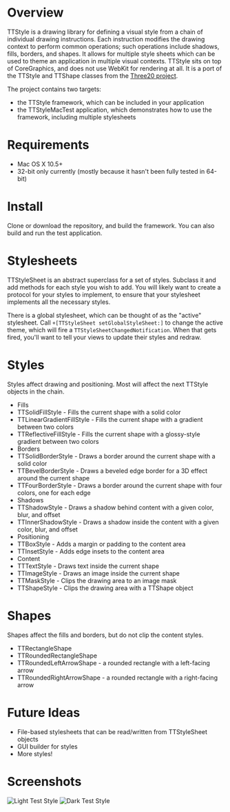 Overview
========

TTStyle is a drawing library for defining a visual style from a chain of individual drawing instructions. Each instruction modifies the drawing context to perform common operations; such operations include shadows, fills, borders, and shapes. It allows for multiple style sheets which can be used to theme an application in multiple visual contexts. TTStyle sits on top of CoreGraphics, and does not use WebKit for rendering at all. It is a port of the TTStyle and TTShape classes from the [Three20 project](http://github.com/joehewitt/three20).

The project contains two targets:

* the TTStyle framework, which can be included in your application
* the TTStyleMacTest application, which demonstrates how to use the framework, including multiple stylesheets

Requirements
============

* Mac OS X 10.5+
* 32-bit only currently (mostly because it hasn't been fully tested in 64-bit)

Install
=======

Clone or download the repository, and build the framework. You can also build and run the test application.

Stylesheets
===========

TTStyleSheet is an abstract superclass for a set of styles. Subclass it and add methods for each style you wish to add. You will likely want to create a protocol for your styles to implement, to ensure that your stylesheet implements all the necessary styles.

There is a global stylesheet, which can be thought of as the "active" stylesheet. Call `+[TTStyleSheet setGlobalStyleSheet:]` to change the active theme, which will fire a `TTStyleSheetChangedNotification`. When that gets fired, you'll want to tell your views to update their styles and redraw.

Styles
======

Styles affect drawing and positioning. Most will affect the next TTStyle objects in the chain.

* Fills
 * TTSolidFillStyle - Fills the current shape with a solid color
 * TTLinearGradientFillStyle - Fills the current shape with a gradient between two colors
 * TTReflectiveFillStyle - Fills the current shape with a glossy-style gradient between two colors
* Borders
 * TTSolidBorderStyle - Draws a border around the current shape with a solid color
 * TTBevelBorderStyle - Draws a beveled edge border for a 3D effect around the current shape
 * TTFourBorderStyle - Draws a border around the current shape with four colors, one for each edge
* Shadows
 * TTShadowStyle - Draws a shadow behind content with a given color, blur, and offset
 * TTInnerShadowStyle - Draws a shadow inside the content with a given color, blur, and offset
* Positioning
 * TTBoxStyle - Adds a margin or padding to the content area
 * TTInsetStyle - Adds edge insets to the content area
* Content
 * TTTextStyle - Draws text inside the current shape
 * TTImageStyle - Draws an image inside the current shape
 * TTMaskStyle - Clips the drawing area to an image mask
 * TTShapeStyle - Clips the drawing area with a TTShape object

Shapes
======

Shapes affect the fills and borders, but do not clip the content styles.

* TTRectangleShape
* TTRoundedRectangleShape
* TTRoundedLeftArrowShape - a rounded rectangle with a left-facing arrow
* TTRoundedRightArrowShape - a rounded rectangle with a right-facing arrow

Future Ideas
============

* File-based stylesheets that can be read/written from TTStyleSheet objects
* GUI builder for styles
* More styles!

Screenshots
===========

![Light Test Style](http://github.com/amazingsyco/TTStyleMac/raw/master/Screenshots/light-test-style.png "Light Test Style") ![Dark Test Style](http://github.com/amazingsyco/TTStyleMac/raw/master/Screenshots/dark-test-style.png "Dark Test Style")